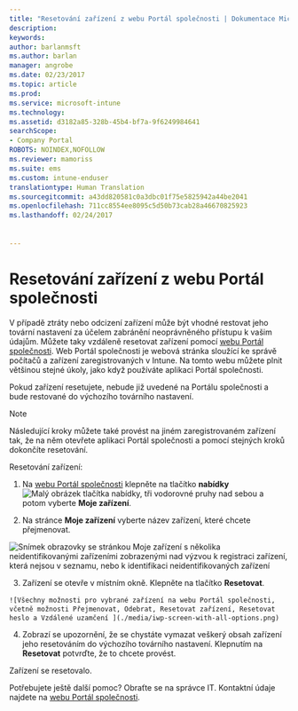 ```yaml
---
title: "Resetování zařízení z webu Portál společnosti | Dokumentace Microsoftu"
description: 
keywords: 
author: barlanmsft
ms.author: barlan
manager: angrobe
ms.date: 02/23/2017
ms.topic: article
ms.prod: 
ms.service: microsoft-intune
ms.technology: 
ms.assetid: d3182a85-328b-45b4-bf7a-9f6249984641
searchScope:
- Company Portal
ROBOTS: NOINDEX,NOFOLLOW
ms.reviewer: mamoriss
ms.suite: ems
ms.custom: intune-enduser
translationtype: Human Translation
ms.sourcegitcommit: a43dd820581c0a3dbc01f75e5825942a44be2041
ms.openlocfilehash: 711cc8554ee8095c5d50b73cab28a46670825923
ms.lasthandoff: 02/24/2017


---
```



# <a name="reset-your-device-from-the-company-portal-website"></a>Resetování zařízení z webu Portál společnosti

V případě ztráty nebo odcizení zařízení může být vhodné restovat jeho tovární nastavení za účelem zabránění neoprávněného přístupu k vašim údajům. Můžete taky vzdáleně resetovat zařízení pomocí [webu Portál společnosti](http://portal.manage.microsoft.com). Web Portál společnosti je webová stránka sloužící ke správě počítačů a zařízení zaregistrovaných v Intune. Na tomto webu můžete plnit většinou stejné úkoly, jako když používáte aplikaci Portál společnosti.

Pokud zařízení resetujete, nebude již uvedené na Portálu společnosti a bude restované do výchozího továrního nastavení.

> [!Note]
> Následující kroky můžete také provést na jiném zaregistrovaném zařízení tak, že na něm otevřete aplikaci Portál společnosti a pomocí stejných kroků dokončíte resetování. 

Resetování zařízení:

1.    Na [webu Portál společnosti](http://portal.manage.microsoft.com) klepněte na tlačítko __nabídky__ ![Malý obrázek tlačítka nabídky, tři vodorovné pruhy nad sebou](/Intune/whats-new/media/CP_hamburger_menu.png) a potom vyberte __Moje zařízení__.

2. Na stránce __Moje zařízení__ vyberte název zařízení, které chcete přejmenovat.

  ![Snímek obrazovky se stránkou Moje zařízení s několika neidentifikovanými zařízeními zobrazenými nad výzvou k registraci zařízení, která nejsou v seznamu, nebo k identifikaci neidentifikovaných zařízení](./media/macOS_enroll_002_tap_here_banner.png)

3.    Zařízení se otevře v místním okně. Klepněte na tlačítko **Resetovat**.

    ![Všechny možnosti pro vybrané zařízení na webu Portál společnosti, včetně možnosti Přejmenovat, Odebrat, Resetovat zařízení, Resetovat heslo a Vzdálené uzamčení ](./media/iwp-screen-with-all-options.png)

4.  Zobrazí se upozornění, že se chystáte vymazat veškerý obsah zařízení jeho resetováním do výchozího továrního nastavení. Klepnutím na **Resetovat** potvrďte, že to chcete provést.

Zařízení se resetovalo.

Potřebujete ještě další pomoc? Obraťte se na správce IT. Kontaktní údaje najdete na [webu Portál společnosti](http://portal.manage.microsoft.com).

